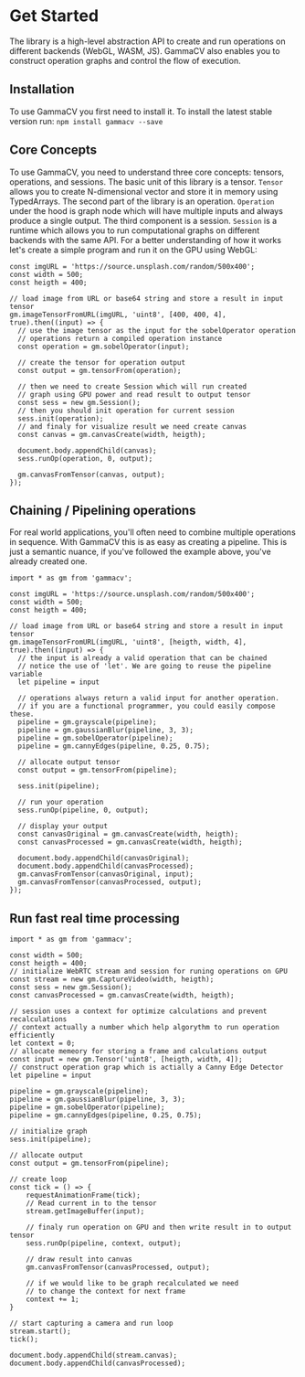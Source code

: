 # Get Started

The library is a high-level abstraction API to create and run operations on different backends (WebGL, WASM, JS). GammaCV also enables you to construct operation graphs and control the flow of execution.

## Installation
To use GammaCV you first need to install it. 
To install the latest stable version run:
`npm install gammacv --save`

## Core Concepts
To use GammaCV, you need to understand three core concepts: tensors, operations, and sessions. The basic unit of this library is a tensor. `Tensor` allows you to create N-dimensional vector and store it in memory using TypedArrays. The second part of the library is an operation. `Operation` under the hood is graph node which will have multiple inputs and always produce a single output. The third component is a session. `Session` is a runtime which allows you to run computational graphs on different backends with the same API. For a better understanding of how it works let's create a simple program and run it on the GPU using WebGL:

````JS
const imgURL = 'https://source.unsplash.com/random/500x400';
const width = 500;
const heigth = 400;

// load image from URL or base64 string and store a result in input tensor
gm.imageTensorFromURL(imgURL, 'uint8', [400, 400, 4], true).then((input) => {
  // use the image tensor as the input for the sobelOperator operation
  // operations return a compiled operation instance
  const operation = gm.sobelOperator(input);

  // create the tensor for operation output
  const output = gm.tensorFrom(operation);

  // then we need to create Session which will run created
  // graph using GPU power and read result to output tensor
  const sess = new gm.Session();
  // then you should init operation for current session
  sess.init(operation);
  // and finaly for visualize result we need create canvas
  const canvas = gm.canvasCreate(width, heigth);

  document.body.appendChild(canvas);
  sess.runOp(operation, 0, output);

  gm.canvasFromTensor(canvas, output);
});
````

## Chaining / Pipelining operations
For real world applications, you'll often need to combine multiple operations in sequence. With GammaCV this is as easy as creating a pipeline. This is just a semantic nuance, if you've followed the example above, you've already created one.

```JS
import * as gm from 'gammacv';

const imgURL = 'https://source.unsplash.com/random/500x400';
const width = 500;
const heigth = 400;

// load image from URL or base64 string and store a result in input tensor
gm.imageTensorFromURL(imgURL, 'uint8', [heigth, width, 4], true).then((input) => {
  // the input is already a valid operation that can be chained
  // notice the use of 'let'. We are going to reuse the pipeline variable
  let pipeline = input

  // operations always return a valid input for another operation.
  // if you are a functional programmer, you could easily compose these.
  pipeline = gm.grayscale(pipeline);
  pipeline = gm.gaussianBlur(pipeline, 3, 3);
  pipeline = gm.sobelOperator(pipeline);
  pipeline = gm.cannyEdges(pipeline, 0.25, 0.75);

  // allocate output tensor
  const output = gm.tensorFrom(pipeline);

  sess.init(pipeline);

  // run your operation
  sess.runOp(pipeline, 0, output);

  // display your output
  const canvasOriginal = gm.canvasCreate(width, heigth);
  const canvasProcessed = gm.canvasCreate(width, heigth);

  document.body.appendChild(canvasOriginal);
  document.body.appendChild(canvasProcessed);
  gm.canvasFromTensor(canvasOriginal, input);
  gm.canvasFromTensor(canvasProcessed, output);
});
```

## Run fast real time processing

```JS
import * as gm from 'gammacv';

const width = 500;
const heigth = 400;
// initialize WebRTC stream and session for runing operations on GPU
const stream = new gm.CaptureVideo(width, heigth);
const sess = new gm.Session();
const canvasProcessed = gm.canvasCreate(width, heigth);

// session uses a context for optimize calculations and prevent recalculations
// context actually a number which help algorythm to run operation efficiently  
let context = 0;
// allocate memeory for storing a frame and calculations output
const input = new gm.Tensor('uint8', [heigth, width, 4]);
// construct operation grap which is actially a Canny Edge Detector
let pipeline = input

pipeline = gm.grayscale(pipeline);
pipeline = gm.gaussianBlur(pipeline, 3, 3);
pipeline = gm.sobelOperator(pipeline);
pipeline = gm.cannyEdges(pipeline, 0.25, 0.75);

// initialize graph
sess.init(pipeline);

// allocate output
const output = gm.tensorFrom(pipeline);

// create loop
const tick = () => {
    requestAnimationFrame(tick);
    // Read current in to the tensor
    stream.getImageBuffer(input);

    // finaly run operation on GPU and then write result in to output tensor
    sess.runOp(pipeline, context, output);

    // draw result into canvas
    gm.canvasFromTensor(canvasProcessed, output);

    // if we would like to be graph recalculated we need 
    // to change the context for next frame
    context += 1;
}

// start capturing a camera and run loop
stream.start();
tick();

document.body.appendChild(stream.canvas);
document.body.appendChild(canvasProcessed);
```
